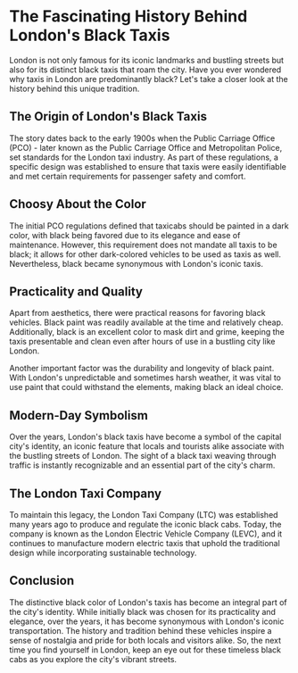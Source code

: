 # The Fascinating History Behind London's Black Taxis

London is not only famous for its iconic landmarks and bustling streets but also for its distinct black taxis that roam the city. Have you ever wondered why taxis in London are predominantly black? Let's take a closer look at the history behind this unique tradition.

## The Origin of London's Black Taxis

The story dates back to the early 1900s when the Public Carriage Office (PCO) - later known as the Public Carriage Office and Metropolitan Police, set standards for the London taxi industry. As part of these regulations, a specific design was established to ensure that taxis were easily identifiable and met certain requirements for passenger safety and comfort.

## Choosy About the Color

The initial PCO regulations defined that taxicabs should be painted in a dark color, with black being favored due to its elegance and ease of maintenance. However, this requirement does not mandate all taxis to be black; it allows for other dark-colored vehicles to be used as taxis as well. Nevertheless, black became synonymous with London's iconic taxis.

## Practicality and Quality

Apart from aesthetics, there were practical reasons for favoring black vehicles. Black paint was readily available at the time and relatively cheap. Additionally, black is an excellent color to mask dirt and grime, keeping the taxis presentable and clean even after hours of use in a bustling city like London.

Another important factor was the durability and longevity of black paint. With London's unpredictable and sometimes harsh weather, it was vital to use paint that could withstand the elements, making black an ideal choice.

## Modern-Day Symbolism

Over the years, London's black taxis have become a symbol of the capital city's identity, an iconic feature that locals and tourists alike associate with the bustling streets of London. The sight of a black taxi weaving through traffic is instantly recognizable and an essential part of the city's charm.

## The London Taxi Company

To maintain this legacy, the London Taxi Company (LTC) was established many years ago to produce and regulate the iconic black cabs. Today, the company is known as the London Electric Vehicle Company (LEVC), and it continues to manufacture modern electric taxis that uphold the traditional design while incorporating sustainable technology.

## Conclusion

The distinctive black color of London's taxis has become an integral part of the city's identity. While initially black was chosen for its practicality and elegance, over the years, it has become synonymous with London's iconic transportation. The history and tradition behind these vehicles inspire a sense of nostalgia and pride for both locals and visitors alike. So, the next time you find yourself in London, keep an eye out for these timeless black cabs as you explore the city's vibrant streets.